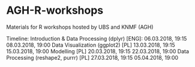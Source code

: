 # AGH-R-workshops
Materials for R workshops hosted by UBS and KNMF (AGH)

Timeline:
Introduction & Data Processing (dplyr) [ENG]:
06.03.2018, 19:15
08.03.2018, 19:00
Data Visualization (ggplot2) [PL]
13.03.2018, 19:15
15.03.2018, 19:00
Modelling [PL]
20.03.2018, 19:15
22.03.2018, 19:00
Data Processing (reshape2, purrr) [PL]
27.03.2018, 19:15
05.04.2018, 19:00

